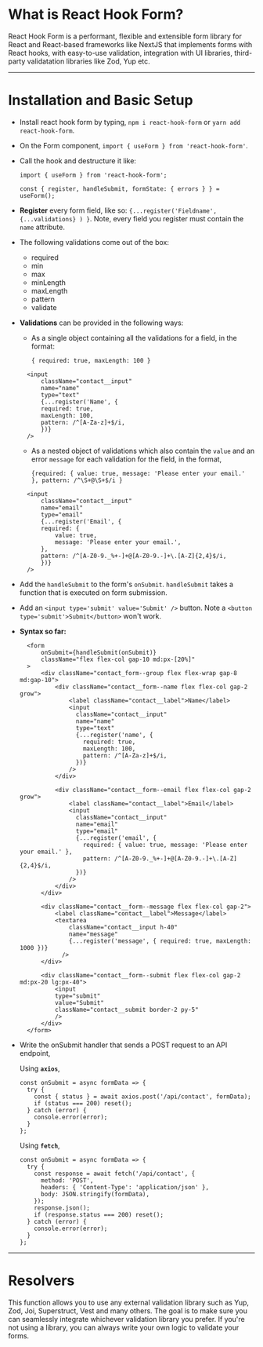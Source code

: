# What is React Hook Form?

React Hook Form is a performant, flexible and extensible form library for React and React-based frameworks like NextJS that implements forms with React hooks, with easy-to-use validation, integration with UI libraries, third-party validatation libraries like Zod, Yup etc.

---

# Installation and Basic Setup

- Install react hook form by typing, `npm i react-hook-form` or `yarn add react-hook-form`.
- On the Form component, `import { useForm } from 'react-hook-form'`.
- Call the hook and destructure it like:

  ```
  import { useForm } from 'react-hook-form';

  const { register, handleSubmit, formState: { errors } } = useForm();
  ```

- **Register** every form field, like so: `{...register('Fieldname', {...validations} ) }`. Note, every field you register must contain the `name` attribute.

- The following validations come out of the box:

  - required
  - min
  - max
  - minLength
  - maxLength
  - pattern
  - validate

- **Validations** can be provided in the following ways:

  - As a single object containing all the validations for a field, in the format:

    `{ required: true, maxLength: 100 }`

  ```
    <input
        className="contact__input"
        name="name"
        type="text"
        {...register('Name', {
        required: true,
        maxLength: 100,
        pattern: /^[A-Za-z]+$/i,
        })}
    />
  ```

  - As a nested object of validations which also contain the `value` and an error `message` for each validation for the field, in the format,

    `{required: { value: true, message: 'Please enter your email.' }, pattern: /^\S+@\S+$/i }`

  ```
    <input
        className="contact__input"
        name="email"
        type="email"
        {...register('Email', {
        required: {
            value: true,
            message: 'Please enter your email.',
        },
        pattern: /^[A-Z0-9._%+-]+@[A-Z0-9.-]+\.[A-Z]{2,4}$/i,
        })}
    />
  ```

- Add the `handleSubmit` to the form's `onSubmit`. `handleSubmit` takes a function that is executed on form submission.

- Add an `<input type='submit' value='Submit' />` button. Note a `<button type='submit'>Submit</button>` won't work.

- **Syntax so far:**

  ```
    <form
        onSubmit={handleSubmit(onSubmit)}
        className="flex flex-col gap-10 md:px-[20%]"
    >
        <div className="contact_form--group flex flex-wrap gap-8 md:gap-10">
            <div className="contact__form--name flex flex-col gap-2 grow">
                <label className="contact__label">Name</label>
                <input
                  className="contact__input"
                  name="name"
                  type="text"
                  {...register('name', {
                    required: true,
                    maxLength: 100,
                    pattern: /^[A-Za-z]+$/i,
                  })}
                />
            </div>

            <div className="contact__form--email flex flex-col gap-2 grow">
                <label className="contact__label">Email</label>
                <input
                  className="contact__input"
                  name="email"
                  type="email"
                  {...register('email', {
                    required: { value: true, message: 'Please enter your email.' },
                    pattern: /^[A-Z0-9._%+-]+@[A-Z0-9.-]+\.[A-Z]{2,4}$/i,
                  })}
                />
            </div>
        </div>

        <div className="contact__form--message flex flex-col gap-2">
            <label className="contact__label">Message</label>
            <textarea
                className="contact__input h-40"
                name="message"
                {...register('message', { required: true, maxLength: 1000 })}
              />
        </div>

        <div className="contact__form--submit flex flex-col gap-2 md:px-20 lg:px-40">
            <input
            type="submit"
            value="Submit"
            className="contact__submit border-2 py-5"
            />
        </div>
    </form>
  ```

- Write the onSubmit handler that sends a POST request to an API endpoint,

  Using **`axios`**,

  ```
  const onSubmit = async formData => {
    try {
      const { status } = await axios.post('/api/contact', formData);
      if (status === 200) reset();
    } catch (error) {
      console.error(error);
    }
  };
  ```

  Using **`fetch`**,

  ```
  const onSubmit = async formData => {
    try {
      const response = await fetch('/api/contact', {
        method: 'POST',
        headers: { 'Content-Type': 'application/json' },
        body: JSON.stringify(formData),
      });
      response.json();
      if (response.status === 200) reset();
    } catch (error) {
      console.error(error);
    }
  };
  ```

---

# Resolvers

This function allows you to use any external validation library such as Yup, Zod, Joi, Superstruct, Vest and many others. The goal is to make sure you can seamlessly integrate whichever validation library you prefer. If you're not using a library, you can always write your own logic to validate your forms.
